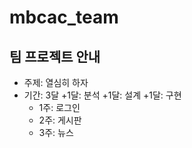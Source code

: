 # mbcac_team
## 팀 프로젝트 안내
* 주제: 열심히 하자
* 기간: 3달
 +1달: 분석
 +1달: 설계
 +1달: 구현
  - 1주: 로그인
  - 2주: 게시판
  - 3주: 뉴스  
